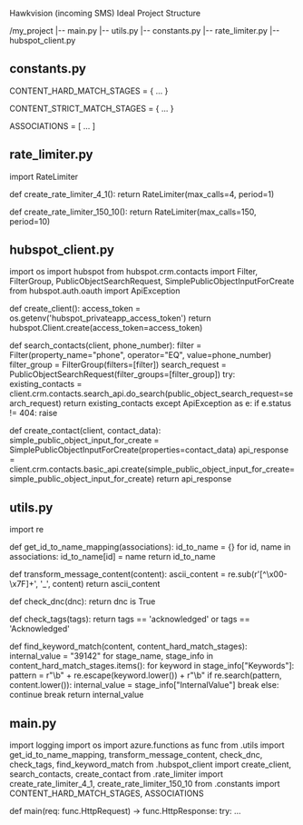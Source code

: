 Hawkvision (incoming SMS) Ideal Project Structure


/my_project
|-- main.py
|-- utils.py
|-- constants.py
|-- rate_limiter.py
|-- hubspot_client.py

constants.py
----------
CONTENT_HARD_MATCH_STAGES = {
    ...
}

CONTENT_STRICT_MATCH_STAGES = {
    ...
}

ASSOCIATIONS = [
    ...
]

rate_limiter.py
---------------
import RateLimiter

def create_rate_limiter_4_1():
    return RateLimiter(max_calls=4, period=1)

def create_rate_limiter_150_10():
    return RateLimiter(max_calls=150, period=10)

hubspot_client.py
-----------------
import os
import hubspot
from hubspot.crm.contacts import Filter, FilterGroup, PublicObjectSearchRequest, SimplePublicObjectInputForCreate
from hubspot.auth.oauth import ApiException

def create_client():
    access_token = os.getenv('hubspot_privateapp_access_token')
    return hubspot.Client.create(access_token=access_token)

def search_contacts(client, phone_number):
    filter = Filter(property_name="phone", operator="EQ", value=phone_number)
    filter_group = FilterGroup(filters=[filter])
    search_request = PublicObjectSearchRequest(filter_groups=[filter_group])
    try:
        existing_contacts = client.crm.contacts.search_api.do_search(public_object_search_request=search_request)
        return existing_contacts
    except ApiException as e:
        if e.status != 404:
            raise

def create_contact(client, contact_data):
    simple_public_object_input_for_create = SimplePublicObjectInputForCreate(properties=contact_data)
    api_response = client.crm.contacts.basic_api.create(simple_public_object_input_for_create=simple_public_object_input_for_create)
    return api_response

utils.py
--------
import re

def get_id_to_name_mapping(associations):
    id_to_name = {}
    for id, name in associations:
        id_to_name[id] = name
    return id_to_name

def transform_message_content(content):
    ascii_content = re.sub(r'[^\x00-\x7F]+', '_', content)
    return ascii_content

def check_dnc(dnc):
    return dnc is True

def check_tags(tags):
    return tags == 'acknowledged' or tags == 'Acknowledged'

def find_keyword_match(content, content_hard_match_stages):
    internal_value = "39142"
    for stage_name, stage_info in content_hard_match_stages.items():
        for keyword in stage_info["Keywords"]:
            pattern = r"\b" + re.escape(keyword.lower()) + r"\b"
            if re.search(pattern, content.lower()):
                internal_value = stage_info["InternalValue"]
                break
        else:
            continue
        break
    return internal_value

main.py
-------
import logging
import os
import azure.functions as func
from .utils import get_id_to_name_mapping, transform_message_content, check_dnc, check_tags, find_keyword_match
from .hubspot_client import create_client, search_contacts, create_contact
from .rate_limiter import create_rate_limiter_4_1, create_rate_limiter_150_10
from .constants import CONTENT_HARD_MATCH_STAGES, ASSOCIATIONS

def main(req: func.HttpRequest) -> func.HttpResponse:
    try:
        ...
